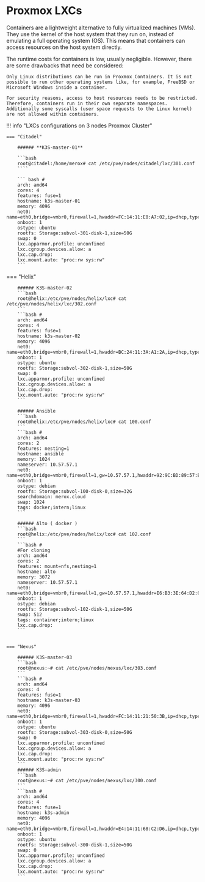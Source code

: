 # Proxmox LXCs

Containers are a lightweight alternative to fully virtualized machines (VMs). They use the kernel of the host system that they run on, instead of emulating a full operating system (OS). This means that containers can access resources on the host system directly.

The runtime costs for containers is low, usually negligible. However, there are some drawbacks that need be considered:

    Only Linux distributions can be run in Proxmox Containers. It is not possible to run other operating systems like, for example, FreeBSD or Microsoft Windows inside a container.

    For security reasons, access to host resources needs to be restricted. Therefore, containers run in their own separate namespaces. Additionally some syscalls (user space requests to the Linux kernel) are not allowed within containers.




!!! info "LXCs configurations on 3 nodes Proxmox Cluster"

    === "Citadel"

        ###### **K3S-master-01**

        ```bash
        root@citadel:/home/merox# cat /etc/pve/nodes/citadel/lxc/301.conf
        ````

        ``` bash #
        arch: amd64
        cores: 4
        features: fuse=1
        hostname: k3s-master-01
        memory: 4096
        net0: name=eth0,bridge=vmbr0,firewall=1,hwaddr=FC:14:11:E0:A7:02,ip=dhcp,type=veth
        onboot: 1
        ostype: ubuntu
        rootfs: Storage:subvol-301-disk-1,size=50G
        swap: 0
        lxc.apparmor.profile: unconfined
        lxc.cgroup.devices.allow: a
        lxc.cap.drop: 
        lxc.mount.auto: "proc:rw sys:rw"
        ```

=== "Helix"


        ###### K3S-master-02
        ```bash
        root@helix:/etc/pve/nodes/helix/lxc# cat /etc/pve/nodes/helix/lxc/302.conf 
        ```
        ```bash #
        arch: amd64
        cores: 4
        features: fuse=1
        hostname: k3s-master-02
        memory: 4096
        net0: name=eth0,bridge=vmbr0,firewall=1,hwaddr=BC:24:11:3A:A1:2A,ip=dhcp,type=veth
        onboot: 1
        ostype: ubuntu
        rootfs: Storage:subvol-302-disk-1,size=50G
        swap: 0
        lxc.apparmor.profile: unconfined
        lxc.cgroup.devices.allow: a
        lxc.cap.drop: 
        lxc.mount.auto: "proc:rw sys:rw"
        ```

        ###### Ansible
        ```bash
        root@helix:/etc/pve/nodes/helix/lxc# cat 100.conf 
        ```
        ```bash #
        arch: amd64
        cores: 2
        features: nesting=1
        hostname: ansible
        memory: 1024
        nameserver: 10.57.57.1
        net0: name=eth0,bridge=vmbr0,firewall=1,gw=10.57.57.1,hwaddr=92:9C:BD:89:57:E1,ip=10.57.57.113/24,type=veth
        onboot: 1
        ostype: debian
        rootfs: Storage:subvol-100-disk-0,size=32G
        searchdomain: merox.cloud
        swap: 1024
        tags: docker;intern;linux
        ```

        ###### Alto ( docker )
        ```bash
        root@helix:/etc/pve/nodes/helix/lxc# cat 102.conf 
        ```
        ```bash #
        #For cloning
        arch: amd64
        cores: 2
        features: mount=nfs,nesting=1
        hostname: alto
        memory: 3072
        nameserver: 10.57.57.1
        net0: name=eth0,bridge=vmbr0,firewall=1,gw=10.57.57.1,hwaddr=E6:B3:3E:64:D2:CA,ip=10.57.57.56/24,type=veth
        onboot: 1
        ostype: debian
        rootfs: Storage:subvol-102-disk-1,size=50G
        swap: 512
        tags: container;intern;linux
        lxc.cap.drop: 
        ```


    === "Nexus"

        ###### K3S-master-03
        ```bash
        root@nexus:~# cat /etc/pve/nodes/nexus/lxc/303.conf 
        ```
        ```bash #
        arch: amd64
        cores: 4
        features: fuse=1
        hostname: k3s-master-03
        memory: 4096
        net0: name=eth0,bridge=vmbr0,firewall=1,hwaddr=FC:14:11:21:50:3B,ip=dhcp,type=veth
        onboot: 1
        ostype: ubuntu
        rootfs: Storage:subvol-303-disk-0,size=50G
        swap: 0
        lxc.apparmor.profile: unconfined
        lxc.cgroup.devices.allow: a
        lxc.cap.drop: 
        lxc.mount.auto: "proc:rw sys:rw"
        ```
        ###### K3S-admin
        ```bash
        root@nexus:~# cat /etc/pve/nodes/nexus/lxc/300.conf 
        ```
        ```bash #
        arch: amd64
        cores: 4
        features: fuse=1
        hostname: k3s-admin
        memory: 4096
        net0: name=eth0,bridge=vmbr0,firewall=1,hwaddr=E4:14:11:68:C2:D6,ip=dhcp,type=veth
        onboot: 1
        ostype: ubuntu
        rootfs: Storage:subvol-300-disk-1,size=50G
        swap: 0
        lxc.apparmor.profile: unconfined
        lxc.cgroup.devices.allow: a
        lxc.cap.drop: 
        lxc.mount.auto: "proc:rw sys:rw"
        ```